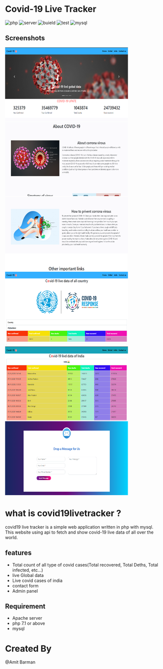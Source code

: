 # Covid-19 Live Tracker

![php](https://img.shields.io/badge/php-%3E%3D%207.1-brightgreen) ![server](https://img.shields.io/badge/Apache-xampp-blue) ![buield](https://img.shields.io/badge/build-passing-brightgreen) ![test](https://img.shields.io/badge/tests-passed-red) ![mysql](https://img.shields.io/badge/mysql-7.0-lightgrey)

## Screenshots

<p float="left">
	<img src="screenshots\Screenshot.png" height="240" width="400" />
	<img src="screenshots\Screenshot2.png" height="240" width="400" />
	<img src="screenshots\Screenshot3.png" height="240" width="400" />
	<img src="screenshots\Screenshot4.png" height="240" width="400" />
	<img src="screenshots\Screenshot5.png" height="240" width="400" />
	<img src="screenshots\Screenshot6.png" height="240" width="400" />
</p>

# what is covid19livetracker ?

covid19 live tracker is a simple web application written in php with mysql. This website using api to fetch and show covid-19 live data of all over the world.

## features

- Total count of all type of covid cases(Total recovered, Total Deths, Total infected, etc...)
- live Global data
- Live covid cases of india
- contact form
- Admin panel

## Requirement

- Apache server
- php 7.1 or above
- mysql

# Created By

@Amit Barman
